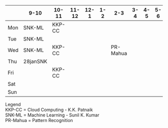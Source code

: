
|   |9-10|10-11|11-12|12-1|1-2|2-3|3-4|4-5|5-6|6-7|
|---|---|---|---|---|---|---|---|---|---|---|
|Mon|SNK-ML|KKP-CC|   |   |   |   |   |   |   |   |
|Tue|SNK-ML|   |    |   |   |   |   |   |   |   |
 |Wed|SNK-ML|KKP-CC|    |    |   |PR-Mahua|   |   |   |   |
|Thu|28janSNK|   |   |   |   |   |   |   |   |   |
|Fri|   |KKP-CC|   |   |   |   |   |   |   |   |
|Sat|   |   |   |   |   |   |   |   |   |   |
|Sun|   |   |   |   |   |   |   |   |   |   |


Legend \
KKP-CC = Cloud Computing - K.K. Patnaik \
SNK-ML = Machine Learning - Sunil K. Kumar \
PR-Mahua = Pattern Recognition
 
